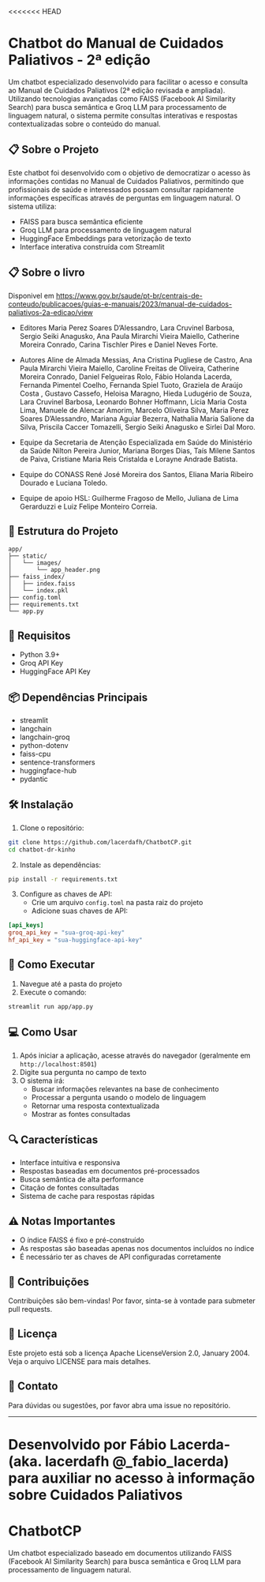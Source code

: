 <<<<<<< HEAD
# Chatbot do Manual de Cuidados Paliativos - 2ª edição

Um chatbot especializado desenvolvido para facilitar o acesso e consulta ao Manual de Cuidados Paliativos (2ª edição revisada e ampliada). Utilizando tecnologias avançadas como FAISS (Facebook AI Similarity Search) para busca semântica e Groq LLM para processamento de linguagem natural, o sistema permite consultas interativas e respostas contextualizadas sobre o conteúdo do manual.

## 📋 Sobre o Projeto

Este chatbot foi desenvolvido com o objetivo de democratizar o acesso às informações contidas no Manual de Cuidados Paliativos, permitindo que profissionais de saúde e interessados possam consultar rapidamente informações específicas através de perguntas em linguagem natural. O sistema utiliza:

- FAISS para busca semântica eficiente
- Groq LLM para processamento de linguagem natural
- HuggingFace Embeddings para vetorização de texto
- Interface interativa construída com Streamlit

## 📋 Sobre o livro

Disponivel em https://www.gov.br/saude/pt-br/centrais-de-conteudo/publicacoes/guias-e-manuais/2023/manual-de-cuidados-paliativos-2a-edicao/view

- Editores
Maria Perez Soares D’Alessandro, Lara Cruvinel Barbosa, Sergio Seiki Anagusko, Ana Paula Mirarchi Vieira
Maiello, Catherine Moreira Conrado, Carina Tischler Pires e Daniel Neves Forte.

- Autores
Aline de Almada Messias, Ana Cristina Pugliese de Castro, Ana Paula Mirarchi Vieira Maiello, Caroline
Freitas de Oliveira, Catherine Moreira Conrado, Daniel Felgueiras Rolo, Fábio Holanda Lacerda, Fernanda
Pimentel Coelho, Fernanda Spiel Tuoto, Graziela de Araújo Costa , Gustavo Cassefo, Heloisa Maragno,
Hieda Ludugério de Souza, Lara Cruvinel Barbosa, Leonardo Bohner Hoffmann, Lícia Maria Costa Lima,
Manuele de Alencar Amorim, Marcelo Oliveira Silva, Maria Perez Soares D’Alessandro, Mariana Aguiar
Bezerra, Nathalia Maria Salione da Silva, Priscila Caccer Tomazelli, Sergio Seiki Anagusko e Sirlei Dal Moro.

- Equipe da Secretaria de Atenção Especializada em Saúde do Ministério da Saúde
Nilton Pereira Junior, Mariana Borges Dias, Taís Milene Santos de Paiva, Cristiane Maria Reis Cristalda e
Lorayne Andrade Batista.

- Equipe do CONASS
René José Moreira dos Santos, Eliana Maria Ribeiro Dourado e Luciana Toledo.

- Equipe de apoio HSL:
Guilherme Fragoso de Mello, Juliana de Lima Gerarduzzi e Luiz Felipe Monteiro Correia.

## 🚀 Estrutura do Projeto

```
app/
├── static/
│   └── images/
│       └── app_header.png
├── faiss_index/
│   ├── index.faiss
│   └── index.pkl
├── config.toml
├── requirements.txt
└── app.py
```

## 🔧 Requisitos

- Python 3.9+
- Groq API Key
- HuggingFace API Key

## 📦 Dependências Principais

- streamlit
- langchain
- langchain-groq
- python-dotenv
- faiss-cpu
- sentence-transformers
- huggingface-hub
- pydantic

## 🛠️ Instalação

1. Clone o repositório:
```bash
git clone https://github.com/lacerdafh/ChatbotCP.git
cd chatbot-dr-kinho
```

2. Instale as dependências:
```bash
pip install -r requirements.txt
```

3. Configure as chaves de API:
   - Crie um arquivo `config.toml` na pasta raiz do projeto
   - Adicione suas chaves de API:
```toml
[api_keys]
groq_api_key = "sua-groq-api-key"
hf_api_key = "sua-huggingface-api-key"
```

## 🚀 Como Executar

1. Navegue até a pasta do projeto
2. Execute o comando:
```bash
streamlit run app/app.py
```

## 💻 Como Usar

1. Após iniciar a aplicação, acesse através do navegador (geralmente em `http://localhost:8501`)
2. Digite sua pergunta no campo de texto
3. O sistema irá:
   - Buscar informações relevantes na base de conhecimento
   - Processar a pergunta usando o modelo de linguagem
   - Retornar uma resposta contextualizada
   - Mostrar as fontes consultadas

## 🔍 Características

- Interface intuitiva e responsiva
- Respostas baseadas em documentos pré-processados
- Busca semântica de alta performance
- Citação de fontes consultadas
- Sistema de cache para respostas rápidas

## ⚠️ Notas Importantes

- O índice FAISS é fixo e pré-construído
- As respostas são baseadas apenas nos documentos incluídos no índice
- É necessário ter as chaves de API configuradas corretamente

## 🤝 Contribuições

Contribuições são bem-vindas! Por favor, sinta-se à vontade para submeter pull requests.

## 📄 Licença

Este projeto está sob a licença Apache LicenseVersion 2.0, January 2004.  Veja o arquivo LICENSE para mais detalhes.

## 🎯 Contato

Para dúvidas ou sugestões, por favor abra uma issue no repositório.

---
Desenvolvido por Fábio Lacerda- (aka. lacerdafh @_fabio_lacerda) para auxiliar no acesso à informação sobre Cuidados Paliativos
=======
# ChatbotCP
Um chatbot especializado baseado em documentos utilizando FAISS (Facebook AI Similarity Search) para busca semântica e Groq LLM para processamento de linguagem natural.


